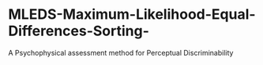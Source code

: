 # MLEDS-Maximum-Likelihood-Equal-Differences-Sorting-
A Psychophysical assessment method for Perceptual Discriminability
